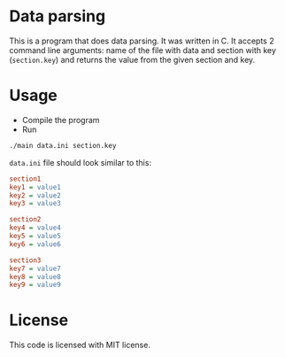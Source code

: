 # Data parsing
This is a program that does data parsing. It was written in C. It accepts 2 command line arguments: name of the file with data and section with key (`section.key`) and returns the value from the given section and key.
# Usage
- Compile the program
- Run
```bash
./main data.ini section.key
```
`data.ini` file should look similar to this:
```ini
section1
key1 = value1
key2 = value2
key3 = value3

section2
key4 = value4
key5 = value5
key6 = value6

section3
key7 = value7
key8 = value8
key9 = value9
```
# License
This code is licensed with MIT license.
